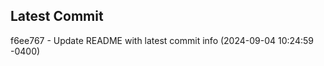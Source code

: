 
## Latest Commit
f6ee767 - Update README with latest commit info (2024-09-04 10:24:59 -0400) <Yunxi-Zhou>
